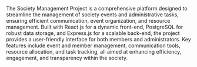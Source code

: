 The Society Management Project is a comprehensive platform designed to streamline the management of society events and administrative tasks, ensuring efficient communication, event organization, and resource management. Built with React.js for a dynamic front-end, PostgreSQL for robust data storage, and Express.js for a scalable back-end, the project provides a user-friendly interface for both members and administrators. Key features include event and member management, communication tools, resource allocation, and task tracking, all aimed at enhancing efficiency, engagement, and transparency within the society.
